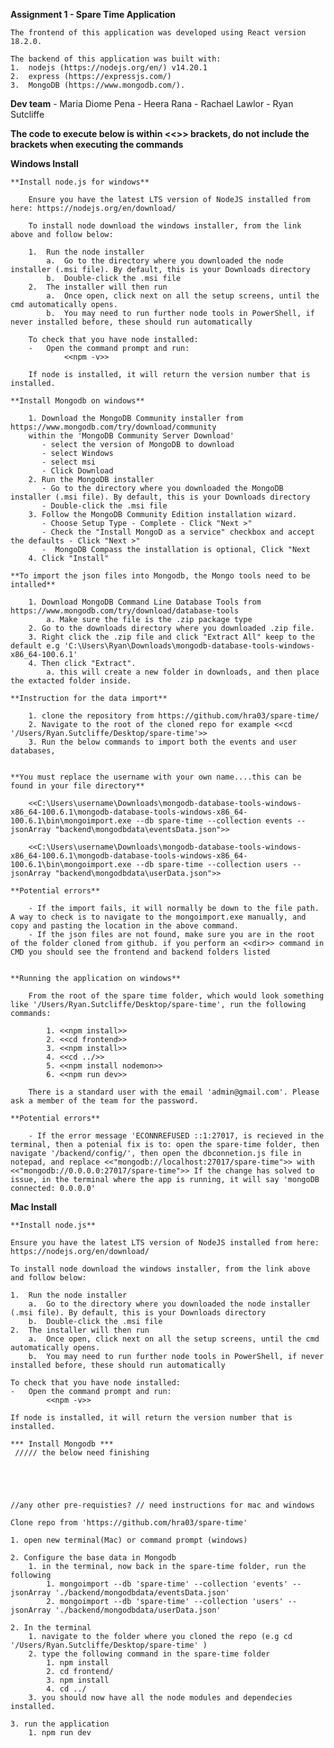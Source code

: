 **Assignment 1 - Spare Time Application**

    The frontend of this application was developed using React version 18.2.0.

    The backend of this application was built with: 
    1.	nodejs (https://nodejs.org/en/) v14.20.1
    2.	express (https://expressjs.com/) 
    3.	MongoDB (https://www.mongodb.com/).

**Dev team**
    -	Maria Diome Pena
    -	Heera Rana 
    -	Rachael Lawlor
    -	Ryan Sutcliffe

**The code to execute below is within <<>> brackets, do not include the brackets when executing the commands**

**Windows Install**

    **Install node.js for windows**

        Ensure you have the latest LTS version of NodeJS installed from here: https://nodejs.org/en/download/

        To install node download the windows installer, from the link above and follow below:

        1.	Run the node installer
            a.	Go to the directory where you downloaded the node installer (.msi file). By default, this is your Downloads directory
            b.	Double-click the .msi file
        2.	The installer will then run
            a.	Once open, click next on all the setup screens, until the cmd automatically opens. 
            b.	You may need to run further node tools in PowerShell, if never installed before, these should run automatically

        To check that you have node installed: 
        -	Open the command prompt and run:
                <<npm -v>>

        If node is installed, it will return the version number that is installed.

    **Install Mongodb on windows**

        1. Download the MongoDB Community installer from https://www.mongodb.com/try/download/community
        within the 'MongoDB Community Server Download'
           - select the version of MongoDB to download
           - select Windows
           - select msi
           - Click Download
        2. Run the MongoDB installer
           - Go to the directory where you downloaded the MongoDB installer (.msi file). By default, this is your Downloads directory
           - Double-click the .msi file
        3. Follow the MongoDB Community Edition installation wizard.
           - Choose Setup Type - Complete - Click "Next >"
           - Check the "Install MongoD as a service" checkbox and accept the defaults - Click "Next >"
           -  MongoDB Compass the installation is optional, Click "Next
        4. Click "Install"

    **To import the json files into Mongodb, the Mongo tools need to be intalled**

        1. Download MongoDB Command Line Database Tools from https://www.mongodb.com/try/download/database-tools
            a. Make sure the file is the .zip package type
        2. Go to the downloads directory where you downloaded .zip file.
        3. Right click the .zip file and click "Extract All" keep to the default e.g 'C:\Users\Ryan\Downloads\mongodb-database-tools-windows-x86_64-100.6.1'
        4. Then click "Extract".
            a. this will create a new folder in downloads, and then place the extacted folder inside. 

    **Instruction for the data import**

        1. clone the repository from https://github.com/hra03/spare-time/
        2. Navigate to the root of the cloned repo for example <<cd '/Users/Ryan.Sutcliffe/Desktop/spare-time'>>
        3. Run the below commands to import both the events and user databases, 


    **You must replace the username with your own name....this can be found in your file directory**

        <<C:\Users\username\Downloads\mongodb-database-tools-windows-x86_64-100.6.1\mongodb-database-tools-windows-x86_64-100.6.1\bin\mongoimport.exe --db spare-time --collection events --jsonArray "backend\mongodbdata\eventsData.json">>

        <<C:\Users\username\Downloads\mongodb-database-tools-windows-x86_64-100.6.1\mongodb-database-tools-windows-x86_64-100.6.1\bin\mongoimport.exe --db spare-time --collection users --jsonArray "backend\mongodbdata\userData.json">>

    **Potential errors**

        - If the import fails, it will normally be down to the file path. A way to check is to navigate to the mongoimport.exe manually, and copy and pasting the location in the above command.
        - If the json files are not found, make sure you are in the root of the folder cloned from github. if you perform an <<dir>> command in CMD you should see the frontend and backend folders listed


    **Running the application on windows**

        From the root of the spare time folder, which would look something like '/Users/Ryan.Sutcliffe/Desktop/spare-time', run the following commands:

            1. <<npm install>> 
            2. <<cd frontend>>
            3. <<npm install>> 
            4. <<cd ../>>
            5. <<npm install nodemon>>
            6. <<npm run dev>>

        There is a standard user with the email 'admin@gmail.com'. Please ask a member of the team for the password.

    **Potential errors**

        - If the error message 'ECONNREFUSED ::1:27017, is recieved in the terminal, then a potenial fix is to: open the spare-time folder, then navigate '/backend/config/', then open the dbconnetion.js file in notepad, and replace <<"mongodb://localhost:27017/spare-time">> with <<"mongodb://0.0.0.0:27017/spare-time">> If the change has solved to issue, in the terminal where the app is running, it will say 'mongoDB connected: 0.0.0.0'




   
    
    
    
    
    
    
    
    
**Mac Install**

    **Install node.js**

    Ensure you have the latest LTS version of NodeJS installed from here: https://nodejs.org/en/download/

    To install node download the windows installer, from the link above and follow below:

    1.	Run the node installer
        a.	Go to the directory where you downloaded the node installer (.msi file). By default, this is your Downloads directory
        b.	Double-click the .msi file
    2.	The installer will then run
        a.	Once open, click next on all the setup screens, until the cmd automatically opens. 
        b.	You may need to run further node tools in PowerShell, if never installed before, these should run automatically

    To check that you have node installed: 
    -	Open the command prompt and run:
            <<npm -v>>

    If node is installed, it will return the version number that is installed.

    *** Install Mongodb ***
     ///// the below need finishing





    //any other pre-requisties? // need instructions for mac and windows

    Clone repo from 'https://github.com/hra03/spare-time'

    1. open new terminal(Mac) or command prompt (windows)

    2. Configure the base data in Mongodb
        1. in the terminal, now back in the spare-time folder, run the following
            1. mongoimport --db 'spare-time' --collection 'events' --jsonArray './backend/mongodbdata/eventsData.json'
            2. mongoimport --db 'spare-time' --collection 'users' --jsonArray './backend/mongodbdata/userData.json'

    2. In the terminal 
        1. navigate to the folder where you cloned the repo (e.g cd '/Users/Ryan.Sutcliffe/Desktop/spare-time' )
        2. type the following command in the spare-time folder
            1. npm install 
            2. cd frontend/
            3. npm install
            4. cd ../
        3. you should now have all the node modules and dependecies installed. 

    3. run the application 
        1. npm run dev



